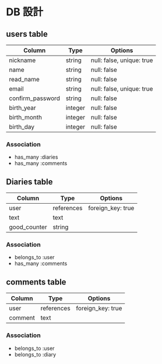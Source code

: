 # DB 設計

## users table
 
| Column             | Type                | Options                   |
|--------------------|---------------------|---------------------------|
| nickname           | string              | null: false, unique: true |
| name               | string              | null: false               |
| read_name          | string              | null: false               |
| email              | string              | null: false, unique: true |
| confirm_password   | string              | null: false               |
| birth_year         | integer             | null: false               |
| birth_month        | integer             | null: false               |
| birth_day          | integer             | null: false               |
 
### Association
* has_many :diaries
* has_many :comments


## Diaries table

| Column             | Type                | Options                 |
|--------------------|---------------------|-------------------------|
| user               | references          | foreign_key: true       |
| text               | text                |                         |
| good_counter       | string              |                         |


### Association

* belongs_to :user
* has_many :comments


## comments table

| Column             | Type                | Options                 |
|--------------------|---------------------|-------------------------|
| user               | references          | foreign_key: true       |
| comment            | text                |                         |


### Association
 
* belongs_to :user
* belongs_to :diary






